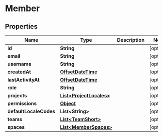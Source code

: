 

# Member

## Properties

Name | Type | Description | Notes
------------ | ------------- | ------------- | -------------
**id** | **String** |  |  [optional]
**email** | **String** |  |  [optional]
**username** | **String** |  |  [optional]
**createdAt** | [**OffsetDateTime**](OffsetDateTime.md) |  |  [optional]
**lastActivityAt** | [**OffsetDateTime**](OffsetDateTime.md) |  |  [optional]
**role** | **String** |  |  [optional]
**projects** | [**List&lt;ProjectLocales&gt;**](ProjectLocales.md) |  |  [optional]
**permissions** | [**Object**](.md) |  |  [optional]
**defaultLocaleCodes** | **List&lt;String&gt;** |  |  [optional]
**teams** | [**List&lt;TeamShort&gt;**](TeamShort.md) |  |  [optional]
**spaces** | [**List&lt;MemberSpaces&gt;**](MemberSpaces.md) |  |  [optional]



